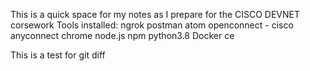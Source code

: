This is a quick space for my notes as I prepare for the CISCO DEVNET corsework
Tools installed:
ngrok
postman
atom
openconnect - cisco anyconnect 
chrome
node.js
npm
python3.8
Docker ce

This is a test for git diff
